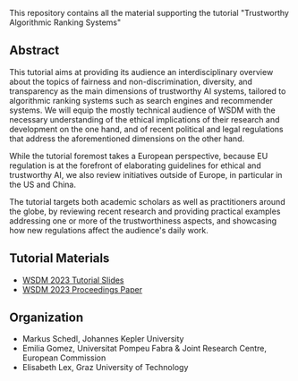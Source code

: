 This repository contains all the material supporting the tutorial "Trustworthy Algorithmic Ranking Systems"
## Abstract

This tutorial aims at providing its audience an interdisciplinary overview about the topics of fairness and non-discrimination, diversity, and transparency as the main dimensions of trustworthy AI systems, tailored to algorithmic ranking systems such as search engines and recommender systems.
We will equip the mostly technical audience of WSDM with the necessary understanding of the ethical implications of their research and development on the one hand, and of recent political and legal regulations that address the aforementioned dimensions on the other hand. 

While the tutorial foremost takes a European perspective, because EU regulation is at the forefront of elaborating guidelines for ethical and trustworthy AI, we also review initiatives outside of Europe, in particular in the US and China.

The tutorial targets both academic scholars as well as practitioners around the globe, by reviewing recent research and providing practical examples addressing one or more of the trustworthiness aspects, and showcasing how new regulations affect the audience's daily work.

## Tutorial Materials

* [WSDM 2023 Tutorial Slides](WSDM2023_TARS.pdf)
* [WSDM 2023 Proceedings Paper](WSDM_2023_Tutorial__Trustworthy_Algorithmic_Ranking_Systems.pdf)

## Organization

* Markus Schedl, Johannes Kepler University
* Emilia Gomez, Universitat Pompeu Fabra & Joint Research Centre, European Commission
* Elisabeth Lex, Graz University of Technology

